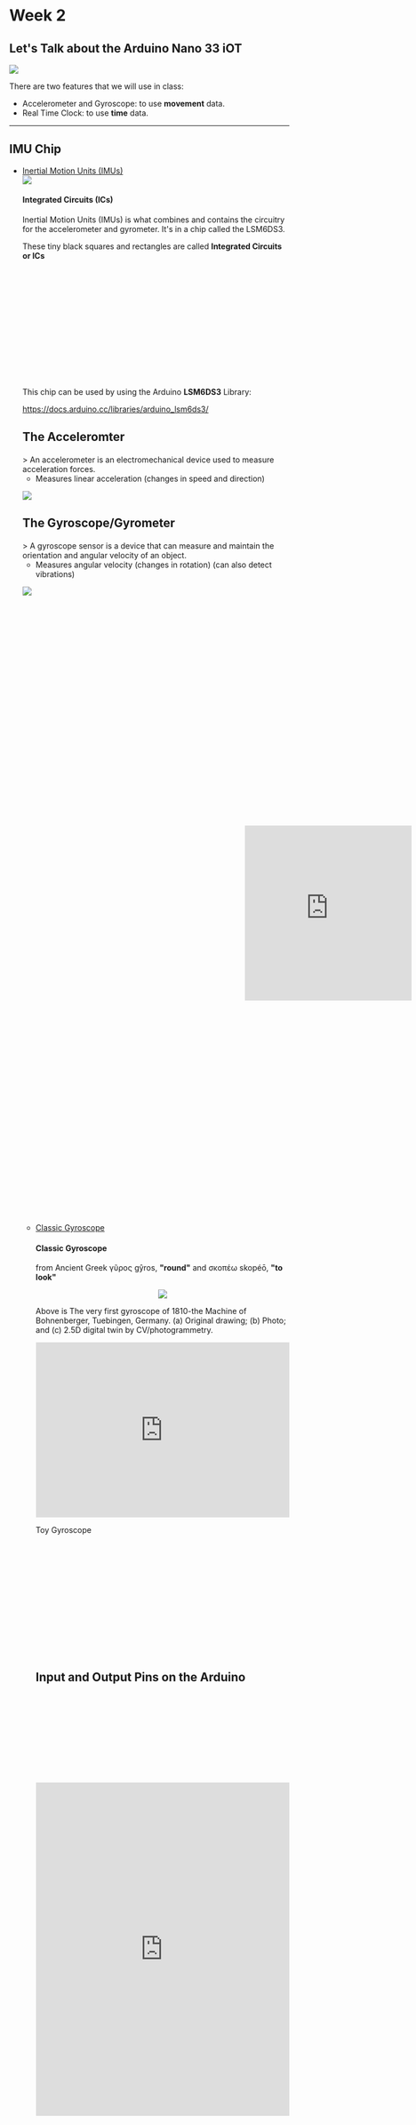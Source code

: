 # Week 2
## Let's Talk about the Arduino Nano 33 iOT

![](https://robocraze.com/cdn/shop/products/abx00032_iso_e270eaa5-4d04-47f7-a810-16acc9fc5b16.jpg)

There are two features that we will use in class:

- Accelerometer and Gyroscope: to use **movement** data.
- Real Time Clock: to use **time** data.

---

## IMU Chip

<ul uk-accordion style="pading-bottom: 5vh">
<li class=" uk-open">
<a id="code-file" class="uk-accordion-title" href="#">Inertial Motion Units (IMUs)</a>
<div class="uk-accordion-content" style="padding-bottom:5vh">
<img src="https://docs.arduino.cc/static/0df056d8311183483ccf7a9bf699940d/29114/nano33IOT_02_IMU.png"></img>
<p></p>
<h4 id="IC">Integrated Circuits (ICs)</h4>
<p>Inertial Motion Units (IMUs) is what combines and contains the circuitry for the accelerometer and gyrometer. It's in a chip called the LSM6DS3.</p>
<p>These tiny black squares and rectangles are called <b>Integrated Circuits or ICs</b></p>
</div>

This chip can be used by using the Arduino **LSM6DS3** Library:

<a target="_blank">https://docs.arduino.cc/libraries/arduino_lsm6ds3/</a>


## The Acceleromter

<h4 id="Accelerometer"></h4>
> An accelerometer is an electromechanical device used to measure acceleration forces.

- Measures linear acceleration (changes in speed and direction)

![](https://docs.arduino.cc/static/03722b13858adabb450adfbb02aa5601/29114/nano33IOT_01_acceleration.png)

## The Gyroscope/Gyrometer

<h4 id="Gyrometer"></h4>
> A gyroscope sensor is a device that can measure and maintain the orientation and angular velocity of an object.

- Measures angular velocity (changes in rotation) (can also detect vibrations)

![](https://docs.arduino.cc/static/3675ad70bcac369f6a2fb3b459ebd636/29114/nano33IOT_02_gyroscope.png)

<div style="display: flex; padding:10vh">
<iframe style="margin:auto" width="560" height="315" src="https://www.youtube.com/embed/yqFfmwVufMo?si=mfZZj_5_dKTLgiO6" title="YouTube video player" frameborder="0" allow="accelerometer; autoplay; clipboard-write; encrypted-media; gyroscope; picture-in-picture; web-share" referrerpolicy="strict-origin-when-cross-origin" allowfullscreen></iframe>
</div>
    

<ul uk-accordion style="pading-bottom: 5vh">
<li class=" uk-open">
<a id="code-file" class="uk-accordion-title" href="#">Classic Gyroscope</a>
<div class="uk-accordion-content" style="padding-bottom:5vh;">
<h4>Classic Gyroscope</h4>
<p>from Ancient Greek γῦρος gŷros, <b>"round"</b> and σκοπέω skopéō, <b>"to look"</b></p>
<span style="display: flex;">
<img style="margin: auto" src="https://www.researchgate.net/profile/Joerg-Wagner-4/publication/348937199/figure/fig2/AS:986422769111040@1612192923009/The-very-first-gyroscope-of-1810-the-Machine-of-Bohnenberger-Tuebingen-Germany-a.png"></img>
</span>
<p>Above is The very first gyroscope of 1810-the Machine of Bohnenberger, Tuebingen, Germany. (a) Original drawing; (b) Photo; and (c) 2.5D digital twin by CV/photogrammetry.</p>
<span style="display:flex">
<iframe style="margin:auto" width="560" height="315" src="https://www.youtube.com/embed/cquvA_IpEsA?si=Epptuzit49JDv6g2" title="YouTube video player" frameborder="0" allow="accelerometer; autoplay; clipboard-write; encrypted-media; gyroscope; picture-in-picture; web-share" referrerpolicy="strict-origin-when-cross-origin" allowfullscreen></iframe>
</span>
<p>Toy Gyroscope</p>
</div>


## Input and Output Pins on the Arduino


<embed style="margin-top:4vh; margin-bottom:4vh" src="https://docs.arduino.cc/resources/pinouts/ABX00027-full-pinout.pdf" width="100%" height="600" 
 type="application/pdf">

 You can find the above PDF on the Arduino section of the website. Or at the official Arduino documentation page.


<a href="https://docs.arduino.cc/resources/pinouts/ABX00027-full-pinout.pdf">Link to PDF</a>

This Arduino has:
- 14 (22)* digital I/O pins
- 8 analog input pins

Note: The 8 analog pins can also be used as extra digitial I/O pins, to make a total of 22 digital pins.

Notice the color key below of the first page of the PDF:

![](https://i.imgur.com/q7sjr03.png)


---


## Real-Time Clock

<h4 id="RTC"></h4>
A real-time clock is a clock that keeps track of the current time and can be used to program specific actions at a certain time.

This feature can be used by using the **RTCZero** Arduino Library:

<a href="https://docs.arduino.cc/libraries/rtczero/">https://docs.arduino.cc/libraries/rtczero/</a>


## Quick Introduction to Tinkercad and your first circuit 

**Student instructions**

Class link:

Go to your class with this link: https://www.tinkercad.com/joinclass/GUEBYGHMG Enter your Nickname assigned by your teacher.

https://www.tinkercad.com/joinclass/GUEBYGHMG


# Terminology

- <a href="#IC">Integrated Circuit</a>
- <a href="#Accelerometer">Accelerometer Circuit</a>
- <a href="#Gyrometer">Gyrometer</a>
- <a href="#RTC">Real-Time Clock</a>
- <a href="https://docs.arduino.cc/libraries/">Arduino Library</a>

